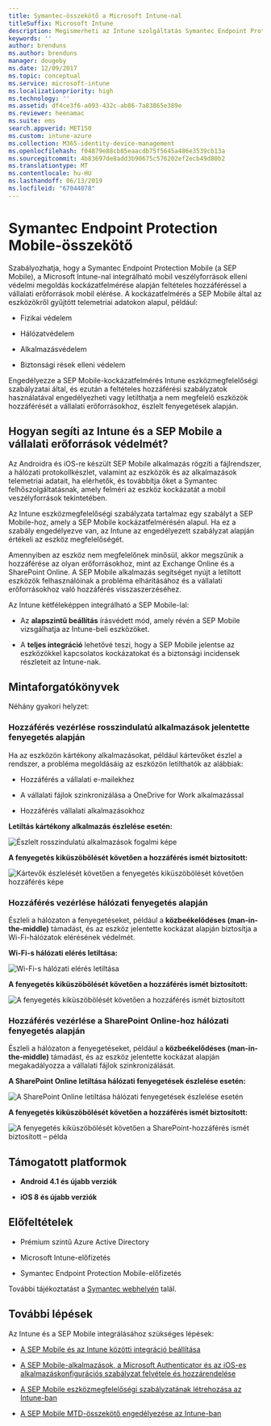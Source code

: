 ```yaml
---
title: Symantec-összekötő a Microsoft Intune-nal
titleSuffix: Microsoft Intune
description: Megismerheti az Intune szolgáltatás Symantec Endpoint Protection Mobile-lal való integrálását, amellyel vezérelheti a mobileszközök vállalati erőforrásokhoz való hozzáférését.
keywords: ''
author: brenduns
ms.author: brenduns
manager: dougeby
ms.date: 12/09/2017
ms.topic: conceptual
ms.service: microsoft-intune
ms.localizationpriority: high
ms.technology: ''
ms.assetid: df4ce3f6-a093-432c-ab86-7a83865e389e
ms.reviewer: heenamac
ms.suite: ems
search.appverid: MET150
ms.custom: intune-azure
ms.collection: M365-identity-device-management
ms.openlocfilehash: f04879e88cb85eaacdb75f5645a486e3539cb13a
ms.sourcegitcommit: 4b83697de8add3b90675c576202ef2ecb49d80b2
ms.translationtype: MT
ms.contentlocale: hu-HU
ms.lasthandoff: 06/13/2019
ms.locfileid: "67044078"
---
```

# <a name="symantec-endpoint-protection-mobile-connector"></a>Symantec Endpoint Protection Mobile-összekötő

Szabályozhatja, hogy a Symantec Endpoint Protection Mobile (a SEP Mobile), a Microsoft Intune-nal integrálható mobil veszélyforrások elleni védelmi megoldás kockázatfelmérése alapján feltételes hozzáféréssel a vállalati erőforrások mobil elérése. A kockázatfelmérés a SEP Mobile által az eszközökről gyűjtött telemetriai adatokon alapul, például:

-   Fizikai védelem

-   Hálózatvédelem

-   Alkalmazásvédelem

-   Biztonsági rések elleni védelem

Engedélyezze a SEP Mobile-kockázatfelmérés Intune eszközmegfelelőségi szabályzatai által, és ezután a feltételes hozzáférési szabályzatok használatával engedélyezheti vagy letilthatja a nem megfelelő eszközök hozzáférését a vállalati erőforrásokhoz, észlelt fenyegetések alapján.

## <a name="how-do-intune-and-sep-mobile-help-protect-your-company-resources"></a>Hogyan segíti az Intune és a SEP Mobile a vállalati erőforrások védelmét?

Az Androidra és iOS-re készült SEP Mobile alkalmazás rögzíti a fájlrendszer, a hálózati protokollkészlet, valamint az eszközök és az alkalmazások telemetriai adatait, ha elérhetők, és továbbítja őket a Symantec felhőszolgáltatásnak, amely felméri az eszköz kockázatát a mobil veszélyforrások tekintetében.

Az Intune eszközmegfelelőségi szabályzata tartalmaz egy szabályt a SEP Mobile-hoz, amely a SEP Mobile kockázatfelmérésén alapul. Ha ez a szabály engedélyezve van, az Intune az engedélyezett szabályzat alapján értékeli az eszköz megfelelőségét.

Amennyiben az eszköz nem megfelelőnek minősül, akkor megszűnik a hozzáférése az olyan erőforrásokhoz, mint az Exchange Online és a SharePoint Online. A SEP Mobile alkalmazás segítséget nyújt a letiltott eszközök felhasználóinak a probléma elhárításához és a vállalati erőforrásokhoz való hozzáférés visszaszerzéséhez.

Az Intune kétféleképpen integrálható a SEP Mobile-lal:

-   Az **alapszintű beállítás** írásvédett mód, amely révén a SEP Mobile vizsgálhatja az Intune-beli eszközöket.

-   A **teljes integráció** lehetővé teszi, hogy a SEP Mobile jelentse az eszközökkel kapcsolatos kockázatokat és a biztonsági incidensek részleteit az Intune-nak.

## <a name="sample-scenarios"></a>Mintaforgatókönyvek

Néhány gyakori helyzet:

### <a name="control-access-based-on-threats-from-malicious-apps"></a>Hozzáférés vezérlése rosszindulatú alkalmazások jelentette fenyegetés alapján

Ha az eszközön kártékony alkalmazásokat, például kártevőket észlel a rendszer, a probléma megoldásáig az eszközön letilthatók az alábbiak:

-   Hozzáférés a vállalati e-mailekhez

-   A vállalati fájlok szinkronizálása a OneDrive for Work alkalmazással

-   Hozzáférés vállalati alkalmazásokhoz

**Letiltás kártékony alkalmazás észlelése esetén:**

![Észlelt rosszindulatú alkalmazások fogalmi képe](./media/symantec-arch-1.png)

**A fenyegetés kiküszöbölését követően a hozzáférés ismét biztosított:**

![Kártevők észlelését követően a fenyegetés kiküszöbölését követően hozzáférés képe](./media/symantec-arch-2.png)

### <a name="control-access-based-on-threat-to-network"></a>Hozzáférés vezérlése hálózati fenyegetés alapján

Észleli a hálózaton a fenyegetéseket, például a **közbeékelődéses (man-in-the-middle)** támadást, és az eszköz jelentette kockázat alapján biztosítja a Wi-Fi-hálózatok elérésének védelmét.

**Wi-Fi-s hálózati elérés letiltása:**

![Wi-Fi-s hálózati elérés letiltása](./media/symantec-arch-3.png)

**A fenyegetés kiküszöbölését követően a hozzáférés ismét biztosított:**

![A fenyegetés kiküszöbölését követően a hozzáférés ismét biztosított](./media/symantec-arch-4.png)

### <a name="control-access-to-sharepoint-online-based-on-threat-to-network"></a>Hozzáférés vezérlése a SharePoint Online-hoz hálózati fenyegetés alapján

Észleli a hálózaton a fenyegetéseket, például a **közbeékelődéses (man-in-the-middle)** támadást, és az eszköz jelentette kockázat alapján megakadályozza a vállalati fájlok szinkronizálását.

**A SharePoint Online letiltása hálózati fenyegetések észlelése esetén:**

![A SharePoint Online letiltása hálózati fenyegetések észlelése esetén](./media/symantec-arch-5.png)

**A fenyegetés kiküszöbölését követően a hozzáférés ismét biztosított:**

![A fenyegetés kiküszöbölését követően a SharePoint-hozzáférés ismét biztosított – példa](./media/symantec-arch-6.png)

## <a name="supported-platforms"></a>Támogatott platformok

-   **Android 4.1 és újabb verziók**

-   **iOS 8 és újabb verziók**

## <a name="pre-requisites"></a>Előfeltételek

-   Prémium szintű Azure Active Directory

-   Microsoft Intune-előfizetés

-   Symantec Endpoint Protection Mobile-előfizetés

További tájékoztatást a [Symantec webhelyén](https://www.skycure.com/skycure-microsoft-integration/) talál.

## <a name="next-steps"></a>További lépések

Az Intune és a SEP Mobile integrálásához szükséges lépések:

- [A SEP Mobile és az Intune közötti integráció beállítása](skycure-mtd-connector-integration.md)

- [A SEP Mobile-alkalmazások, a Microsoft Authenticator és az iOS-es alkalmazáskonfigurációs szabályzat felvétele és hozzárendelése](mtd-apps-ios-app-configuration-policy-add-assign.md)

- [A SEP Mobile eszközmegfelelőségi szabályzatának létrehozása az Intune-ban](mtd-device-compliance-policy-create.md)

- [A SEP Mobile MTD-összekötő engedélyezése az Intune-ban](mtd-connector-enable.md)
